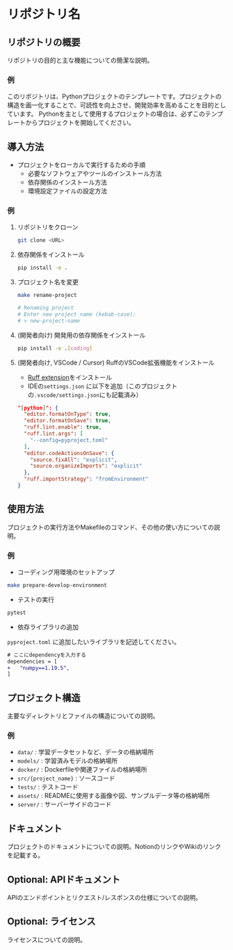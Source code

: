#  リポジトリ名

## リポジトリの概要

リポジトリの目的と主な機能についての簡潔な説明。

### 例

このリポジトリは、Pythonプロジェクトのテンプレートです。プロジェクトの構造を画一化することで、可読性を向上させ、開発効率を高めることを目的としています。
Pythonを主として使用するプロジェクトの場合は、必ずこのテンプレートからプロジェクトを開始してください。

## 導入方法

- プロジェクトをローカルで実行するための手順
  - 必要なソフトウェアやツールのインストール方法
  - 依存関係のインストール方法
  - 環境設定ファイルの設定方法

### 例

1. リポジトリをクローン

    ```bash
    git clone <URL>
    ```

2. 依存関係をインストール

    ```bash
    pip install -e .
    ```

3. プロジェクト名を変更

    ```bash
    make rename-project

    # Renaming project
    # Enter new project name (kebab-case):
    # > new-project-name
    ```

4. (開発者向け) 開発用の依存関係をインストール

    ```bash
    pip install -e .[coding]
    ```

5. (開発者向け, VSCode / Cursor) RuffのVSCode拡張機能をインストール

    - [Ruff extension](https://marketplace.cursorapi.com/items?itemName=charliermarsh.ruff)をインストール
    - IDEの`settings.json` に以下を追加（このプロジェクトの`.vscode/settings.json`にも記載済み）

    ```json
    "[python]": {
      "editor.formatOnType": true,
      "editor.formatOnSave": true,
      "ruff.lint.enable": true,
      "ruff.lint.args": [
        "--config=pyproject.toml"
      ],
      "editor.codeActionsOnSave": {
        "source.fixAll": "explicit",
        "source.organizeImports": "explicit"
      },
      "ruff.importStrategy": "fromEnvironment"
    }
    ```

## 使用方法

プロジェクトの実行方法やMakefileのコマンド、その他の使い方についての説明。

### 例

- コーディング用環境のセットアップ

```bash
make prepare-develop-environment
```

- テストの実行

```bash
pytest
```

- 依存ライブラリの追加

`pyproject.toml` に追加したいライブラリを記述してください。

```diff toml
# ここにdependencyを入力する
dependencies = [
+   "numpy==1.19.5",
]
```


## プロジェクト構造

主要なディレクトリとファイルの構造についての説明。

### 例

- `data/` : 学習データセットなど、データの格納場所
- `models/` : 学習済みモデルの格納場所
- `docker/` : Dockerfileや関連ファイルの格納場所
- `src/{project_name}` : ソースコード
- `tests/` : テストコード
- `assets/` : READMEに使用する画像や図、サンプルデータ等の格納場所
- `server/` : サーバーサイドのコード

## ドキュメント

プロジェクトのドキュメントについての説明。NotionのリンクやWikiのリンクを記載する。

## Optional: APIドキュメント

APIのエンドポイントとリクエスト/レスポンスの仕様についての説明。

## Optional: ライセンス

ライセンスについての説明。

